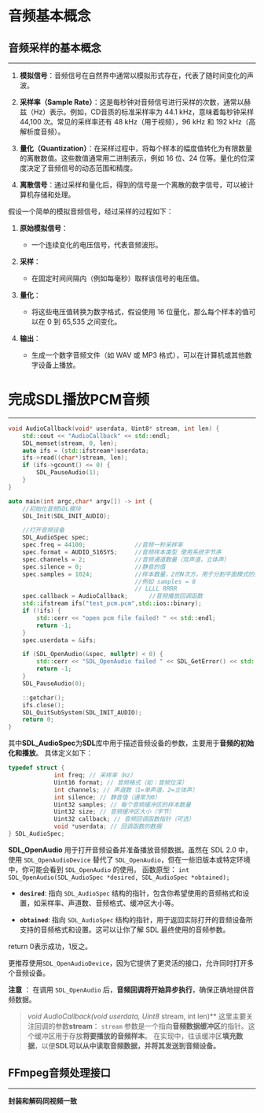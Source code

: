 # 音频基本概念
## 音频采样的基本概念
****
1. **模拟信号**：音频信号在自然界中通常以模拟形式存在，代表了随时间变化的声波。
    
2. **采样率（Sample Rate）**：这是每秒钟对音频信号进行采样的次数，通常以赫兹（Hz）表示。例如，CD音质的标准采样率为 44.1 kHz，意味着每秒钟采样 44,100 次。常见的采样率还有 48 kHz（用于视频），96 kHz 和 192 kHz（高解析度音频）。
    
3. **量化（Quantization）**：在采样过程中，将每个样本的幅度值转化为有限数量的离散数值。这些数值通常用二进制表示，例如 16 位、24 位等。量化的位深度决定了音频信号的动态范围和精度。
    
4. **离散信号**：通过采样和量化后，得到的信号是一个离散的数字信号，可以被计算机存储和处理。

假设一个简单的模拟音频信号，经过采样的过程如下：

1. **原始模拟信号**：
    
    - 一个连续变化的电压信号，代表音频波形。
2. **采样**：
    
    - 在固定时间间隔内（例如每毫秒）取样该信号的电压值。
3. **量化**：
    
    - 将这些电压值转换为数字格式，假设使用 16 位量化，那么每个样本的值可以在 0 到 65,535 之间变化。
4. **输出**：
    
    - 生成一个数字音频文件（如 WAV 或 MP3 格式），可以在计算机或其他数字设备上播放。


# 完成SDL播放PCM音频
****
```cpp
void AudioCallback(void* userdata, Uint8* stream, int len) {
	std::cout << "AudioCallback" << std::endl;
	SDL_memset(stream, 0, len);
	auto ifs = (std::ifstream*)userdata;
	ifs->read((char*)stream, len);
	if (ifs->gcount() <= 0) {
		SDL_PauseAudio(1);
	}
}

auto main(int argc,char* argv[]) -> int {
	//初始化音频SDL模块
	SDL_Init(SDL_INIT_AUDIO);

	//打开音频设备
	SDL_AudioSpec spec;
	spec.freq = 44100;				//音频一秒采样率
	spec.format = AUDIO_S16SYS;		//音频样本类型 使用系统字节序
	spec.channels = 2;				//音频通道数量（双声道，立体声）
	spec.silence = 0;				//静音的值
	spec.samples = 1024;			//样本数量，2的N次方，用于分割平面模式的多通道数据
									//例如 samples = 8
									// LLLL RRRR
	spec.callback = AudioCallback;		//音频播放回调函数
	std::ifstream ifs("test_pcm.pcm",std::ios::binary);
	if (!ifs) {
		std::cerr << "open pcm file failed! " << std::endl;
		return -1;
	}
	spec.userdata = &ifs;

	if (SDL_OpenAudio(&spec, nullptr) < 0) {
		std::cerr << "SDL_OpenAudio failed " << SDL_GetError() << std::endl;
		return -1;
	}
	SDL_PauseAudio(0);

	::getchar();
	ifs.close();
	SDL_QuitSubSystem(SDL_INIT_AUDIO);
	return 0;
}
```

其中**SDL_AudioSpec**为**SDL**库中用于描述音频设备的参数，主要用于**音频的初始化和播放**。
具体定义如下：
```cpp
typedef struct { 
			 int freq; // 采样率（Hz） 
			 Uint16 format; // 音频格式（如：音频位深）
			 int channels; // 声道数（1=单声道，2=立体声） 
			 int silence; // 静音值（通常为0） 
			 Uint32 samples; // 每个音频缓冲区的样本数量 
			 Uint32 size; // 音频缓冲区大小（字节） 
		     Uint32 callback; // 音频回调函数指针（可选）
			 void *userdata; // 回调函数的数据 
} SDL_AudioSpec;
```

**SDL_OpenAudio**
用于打开音频设备并准备播放音频数据。虽然在 SDL 2.0 中，使用 `SDL_OpenAudioDevice` 替代了 `SDL_OpenAudio`，但在一些旧版本或特定环境中，你可能会看到 `SDL_OpenAudio` 的使用。
函数原型：
`int SDL_OpenAudio(SDL_AudioSpec *desired, SDL_AudioSpec *obtained);`
- **`desired`**: 指向 `SDL_AudioSpec` 结构的指针，包含你希望使用的音频格式和设置，如采样率、声道数、音频格式、缓冲区大小等。
    
- **`obtained`**: 指向 `SDL_AudioSpec` 结构的指针，用于返回实际打开的音频设备所支持的音频格式和设置。这可以让你了解 SDL 最终使用的音频参数。

return 0表示成功，1反之。

更推荐使用`SDL_OpenAudioDevice`，因为它提供了更灵活的接口，允许同时打开多个音频设备。

**注意** ： 在调用 `SDL_OpenAudio` 后，**音频回调将开始异步执行**，确保正确地提供音频数据。

>**void AudioCallback(void* userdata, Uint8* stream, int len)**
这里主要关注回调的参数**stream**：
`stream` 参数是一个指向**音频数据缓冲区**的指针。这个缓冲区用于存放**将要播放的音频样本**。
在实现中，往该缓冲区**填充数据**，以便**SDL可以从中读取音频数据，并将其发送到音频设备。**


## FFmpeg音频处理接口
****
**封装和解码同视频一致**
